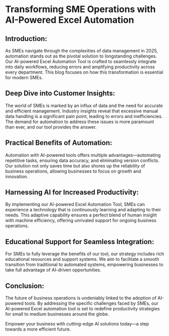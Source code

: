 # Transforming SME Operations with AI-Powered Excel Automation 

## Introduction: 
As SMEs navigate through the complexities of data management in 2025, automation stands out as the pivotal solution to longstanding challenges. Our AI-powered Excel Automation Tool is crafted to seamlessly integrate into daily workflows, reducing errors and amplifying productivity across every department. This blog focuses on how this transformation is essential for modern SMEs. 

## Deep Dive into Customer Insights: 
The world of SMEs is marked by an influx of data and the need for accurate and efficient management. Industry insights reveal that excessive manual data handling is a significant pain point, leading to errors and inefficiencies. The demand for automation to address these issues is more paramount than ever, and our tool provides the answer. 

## Practical Benefits of Automation: 
Automation with AI-powered tools offers multiple advantages—automating repetitive tasks, ensuring data accuracy, and eliminating version conflicts. Our solution not only saves time but also shores up the reliability of business operations, allowing businesses to focus on growth and innovation. 

## Harnessing AI for Increased Productivity: 
By implementing our AI-powered Excel Automation Tool, SMEs can experience a technology that is continuously learning and adapting to their needs. This adaptive capability ensures a perfect blend of human insight with machine efficiency, offering unrivaled support for ongoing business operations. 

## Educational Support for Seamless Integration: 
For SMEs to fully leverage the benefits of our tool, our strategy includes rich educational resources and support systems. We aim to facilitate a smooth transition from traditional to automated systems, empowering businesses to take full advantage of AI-driven opportunities. 

## Conclusion: 
The future of business operations is undeniably linked to the adoption of AI-powered tools. By addressing the specific challenges faced by SMEs, our AI-powered Excel automation tool is set to redefine productivity strategies for small to medium businesses around the globe. 

Empower your business with cutting-edge AI solutions today—a step towards a more efficient future.